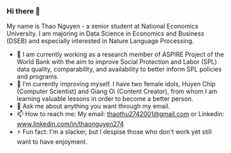 ### Hi there 👋

My name is Thao Nguyen - a senior student at National Economics University. I am majoring in Data Science in Economics and Business (DSEB) and especially interested in Nature Language Processing. 

- 🔭 I am currently working as a research member of ASPIRE Project of the World Bank with the aim to improve Social Protection and Labor (SPL) data quality, comparability, and availability to better inform SPL policies and programs.  
- 🌱 I’m currently improving myself. I have two female idols, Huyen Chip (Computer Scientist) and Giang Oi (Content Creator), from whom I am learning valuable lessons in order to become a better person.
- 💬 Ask me about anything you want through my email.
- 📫 How to reach me: 
My email: thaothu2742001@gmail.com 
or
Linkedin: www.linkedin.com/in/thaonguyen274
- ⚡ Fun fact: I'm a slacker, but I despise those who don't work yet still want to have enjoyment. 

